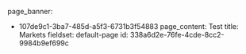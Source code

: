 page_banner:
  - 107de9c1-3ba7-485d-a5f3-6731b3f54883
page_content: Test
title: Markets
fieldset: default-page
id: 338a6d2e-76fe-4cde-8cc2-9984b9ef699c
